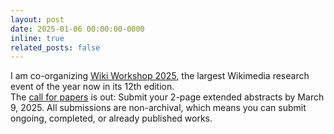 ```yaml
---
layout: post
date: 2025-01-06 00:00:00-0000
inline: true
related_posts: false
---
```


I am co-organizing [Wiki Workshop 2025](https://meta.wikimedia.org/wiki/Wiki_Workshop_2025), the largest Wikimedia research event of the year now in its 12th edition.  
The [call for papers](https://meta.wikimedia.org/wiki/Wiki_Workshop_2025/Call_for_Papers) is out: Submit your 2-page extended abstracts by March 9, 2025. All submissions are non-archival, which means you can submit ongoing, completed, or already published works.